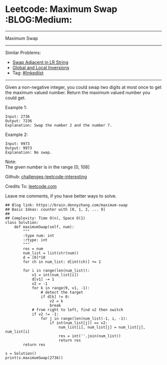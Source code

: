 # Leetcode: Maximum Swap     :BLOG:Medium:


---

Maximum Swap  

---

Similar Problems:  

-   [Swap Adjacent in LR String](https://brain.dennyzhang.com/swap-adjacent-in-lr-string)
-   [Global and Local Inversions](https://brain.dennyzhang.com/global-and-local-inversions)
-   Tag: [#linkedlist](https://brain.dennyzhang.com/tag/linkedlist)

---

Given a non-negative integer, you could swap two digits at most once to get the maximum valued number. Return the maximum valued number you could get.  

Example 1:  

    Input: 2736
    Output: 7236
    Explanation: Swap the number 2 and the number 7.

Example 2:  

    Input: 9973
    Output: 9973
    Explanation: No swap.

Note:  
The given number is in the range [0, 108]  

Github: [challenges-leetcode-interesting](https://github.com/DennyZhang/challenges-leetcode-interesting/tree/master/maximum-swap)  

Credits To: [leetcode.com](https://leetcode.com/problems/maximum-swap/description/)  

Leave me comments, if you have better ways to solve.  

    ## Blog link: https://brain.dennyzhang.com/maximum-swap
    ## Basic Ideas: counter with [0, 1, 2, ... 9]
    ##
    ## Complexity: Time O(n), Space O(1)
    class Solution:
        def maximumSwap(self, num):
            """
            :type num: int
            :rtype: int
            """
            res = num
            num_list = list(str(num))
            d = [0]*10
            for ch in num_list: d[int(ch)] += 1
    
            for i in range(len(num_list)):
                v1 = int(num_list[i])
                d[v1] -= 1
                v2 = -1
                for k in range(9, v1, -1):
                    # detect the target
                    if d[k] != 0:
                        v2 = k
                        break
                # from right to left, find v2 then switch
                if v2 != -1:
                    for j in range(len(num_list)-1, i, -1):
                        if int(num_list[j]) == v2:
                            num_list[i], num_list[j] = num_list[j], num_list[i]
                            res = int(''.join(num_list))
                            return res
            return res
    
    s = Solution()    
    print(s.maximumSwap(2736))